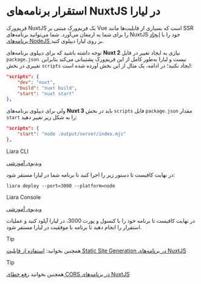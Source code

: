 # استقرار برنامه‌های NuxtJS در لیارا

فریم‌ورک NuxtJS یک فریم‌ورک مبتنی بر Vue است که بسیاری از قابلیت‌ها مانند SSR را برای شما به ارمغان می‌آورد. شما می‌توانید برنامه‌های NuxtJS خود را با [ایجاد برنامه‌های NodeJS ](../../how-tos/create-app.md)بر روی لیارا دیپلوی کنید.

توجه داشته باشید که برای دیپلوی برنامه‌های **Nuxt 2** نیازی به ایجاد تغییر در فایل `package.json `نیست و لیارا به‌طور کامل از این فریم‌ورک پشتیبانی می‌کند بنابراین تغییری در بخش `scripts` ایجاد نکنید؛ در ادامه، یک مثال از این بخش آورده شده است:

```json
"scripts": {
    "dev": "nuxt",
    "build": "nuxt build",
    "start": "nuxt start"
},
```

ولی برای دیپلوی برنامه‌های **Nuxt 3** باید در بخش `scripts` فایل `package.json` مقدار `start` را به شکل زیر تغییر دهید:

```json
"scripts": {
    "start": "node .output/server/index.mjs"
},
```

Liara CLI

[ویدیوی آموزشی](https://files.liara.ir/liara/nuxtjs/nuxtjs-cli.mp4)

در نهایت کافیست تا دستور زیر را اجرا کنید تا برنامه شما در لیارا مستقر شود:

```
liara deploy --port=3000 --platform=node
```

Liara Console

[ویدیوی آموزشی](https://files.liara.ir/liara/nuxtjs/nuxtjs-desktop.mp4)

در نهایت کافیست تا برنامه خود را با کنسول و پورت 3000، در لیارا آپلود کنید و عملیات استقرار را انجام دهید تا برنامه با موفقیت در لیارا مستقر شود.

> [!TIP]
> همچنین بخوانید: [استفاده از قابلیت Static Site Generation در برنامه‌های NuxtJS]()

> [!TIP]
> همچنین بخوانید [رفع خطای CORS در برنامه‌های NuxtJS](../../how-tos/fix-common-errors/cors-error/nuxtjs.md)